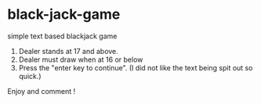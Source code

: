 # black-jack-game
simple text based blackjack game


1. Dealer stands at 17 and above.
2. Dealer must draw when at 16 or below 
3. Press the "enter key to continue". (I did not like the text being spit out so quick.)

Enjoy and comment !
